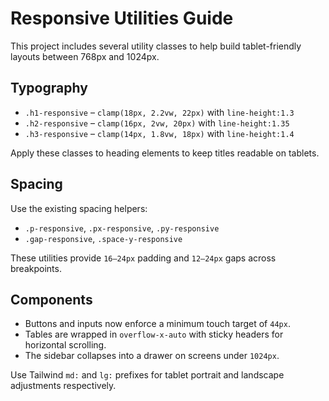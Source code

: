 # Responsive Utilities Guide

This project includes several utility classes to help build tablet-friendly layouts between 768px and 1024px.

## Typography
- `.h1-responsive` – `clamp(18px, 2.2vw, 22px)` with `line-height:1.3`
- `.h2-responsive` – `clamp(16px, 2vw, 20px)` with `line-height:1.35`
- `.h3-responsive` – `clamp(14px, 1.8vw, 18px)` with `line-height:1.4`

Apply these classes to heading elements to keep titles readable on tablets.

## Spacing
Use the existing spacing helpers:
- `.p-responsive`, `.px-responsive`, `.py-responsive`
- `.gap-responsive`, `.space-y-responsive`

These utilities provide `16–24px` padding and `12–24px` gaps across breakpoints.

## Components
- Buttons and inputs now enforce a minimum touch target of `44px`.
- Tables are wrapped in `overflow-x-auto` with sticky headers for horizontal scrolling.
- The sidebar collapses into a drawer on screens under `1024px`.

Use Tailwind `md:` and `lg:` prefixes for tablet portrait and landscape adjustments respectively.
